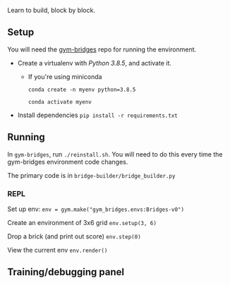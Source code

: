 Learn to build, block by block.

## Setup

You will need the [gym-bridges](https://github.com/ldoshi/gym-bridges) repo for running the environment.

* Create a virtualenv with _Python 3.8.5_, and activate it.
  * If you're using miniconda
  
    `conda create -n myenv python=3.8.5`
  
    `conda activate myenv`

* Install dependencies `pip install -r requirements.txt`

## Running

In `gym-bridges`, run `./reinstall.sh`. You will need to do this every time the gym-bridges environment code changes.

The primary code is in `bridge-builder/bridge_builder.py`

### REPL

Set up env: `env = gym.make("gym_bridges.envs:Bridges-v0")`

Create an environment of 3x6 grid `env.setup(3, 6)`

Drop a brick (and print out score) `env.step(0)`

View the current env `env.render()`


## Training/debugging panel
